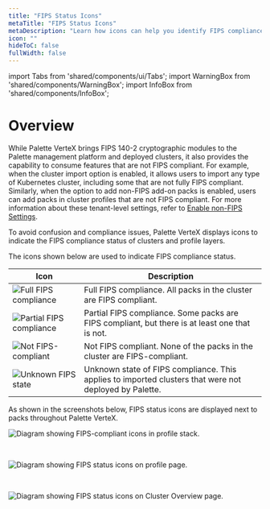 ```yaml
---
title: "FIPS Status Icons"
metaTitle: "FIPS Status Icons"
metaDescription: "Learn how icons can help you identify FIPS compliance when you consume features that are not FIPS compliant."
icon: ""
hideToC: false
fullWidth: false
---
```


import Tabs from 'shared/components/ui/Tabs';
import WarningBox from 'shared/components/WarningBox';
import InfoBox from 'shared/components/InfoBox';

# Overview

While Palette VerteX brings FIPS 140-2 cryptographic modules to the Palette management platform and deployed clusters, it also provides the capability to consume features that are not FIPS compliant. For example, when the cluster import option is enabled, it allows users to import any type of Kubernetes cluster, including some that are not fully FIPS compliant. 
Similarly, when the option to add non-FIPS add-on packs is enabled, users can add packs in cluster profiles that are not FIPS compliant. For more information about these tenant-level settings, refer to [Enable non-FIPS Settings](/vertex/system-management/enable-non-fips-settings).

To avoid confusion and compliance issues, Palette VerteX displays icons to indicate the FIPS compliance status of clusters and profile layers. 

The icons shown below are used to indicate FIPS compliance status.

| Icon | Description | 
|---------------|------------|
| ![Full FIPS compliance](/vertex_fips-status-icons_compliant.png) | Full FIPS compliance. All packs in the cluster are FIPS compliant. | 
| ![Partial FIPS compliance](/vertex_fips-status-icons_partial.png) | Partial FIPS compliance. Some packs are FIPS compliant, but there is at least one that is not.|  
| ![Not FIPS-compliant](/vertex_fips-status-icons_not-compliant.png) | Not FIPS compliant. None of the packs in the cluster are FIPS-compliant.| 
|![Unknown FIPS state](/vertex_fips-status-icons_unknown.png) | Unknown state of FIPS compliance. This applies to imported clusters that were not deployed by Palette. |

As shown in the screenshots below, FIPS status icons are displayed next to packs throughout Palette VerteX. 
 
<!-- For example, in the wizard used to build a profile, in the cluster profile stack, on the **Profiles** page, the **Clusters Overview** page.  -->

![Diagram showing FIPS-compliant icons in profile stack.](/vertex_fips-status-icons_icons-in-profile-stack.png)

<br />

![Diagram showing FIPS status icons on profile page.](/vertex_fips-status-icons_icons-on-profile-page.png)

<br />

![Diagram showing FIPS status icons on Cluster Overview page.](/vertex_fips-status-icons_icons-in-cluster-overview.png)

<br />

<br />
